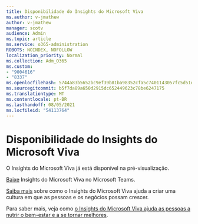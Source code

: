 ```yaml
---
title: Disponibilidade do Insights do Microsoft Viva
ms.author: v-jmathew
author: v-jmathew
manager: scotv
audience: Admin
ms.topic: article
ms.service: o365-administration
ROBOTS: NOINDEX, NOFOLLOW
localization_priority: Normal
ms.collection: Adm_O365
ms.custom:
- "9004616"
- "8337"
ms.openlocfilehash: 5744a83b5652bc9ef39b81ba98352cfa5c7401143057fc5d51d164757413a6d0
ms.sourcegitcommit: b5f7da89a650d2915dc652449623c78be6247175
ms.translationtype: MT
ms.contentlocale: pt-BR
ms.lasthandoff: 08/05/2021
ms.locfileid: "54113764"
---
```

# <a name="microsoft-viva-insights-availability"></a>Disponibilidade do Insights do Microsoft Viva

O Insights do Microsoft Viva já está disponível na pré-visualização.

[Baixe](https://aka.ms/InsightsDocumentation) Insights do Microsoft Viva no Microsoft Teams.

[Saiba mais](https://aka.ms/VivaInsights) sobre como o Insights do Microsoft Viva ajuda a criar uma cultura em que as pessoas e os negócios possam crescer.

Para saber mais, veja como [o Insights do Microsoft Viva ajuda as pessoas a nutrir o bem-estar e a se tornar melhores](https://techcommunity.microsoft.com/t5/microsoft-viva-blog/microsoft-viva-insights-helps-people-nurture-wellbeing-and-be/ba-p/2107010).
